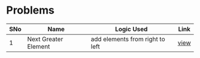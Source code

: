 # Problems

SNo | Name | Logic Used | Link |
----|------|------------|------|
1 | Next Greater Element | add elements from right to left | [view](next_greater_element_1.cpp)